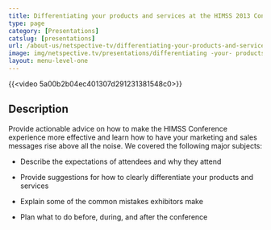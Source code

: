 ```yaml
---
title: Differentiating your products and services at the HIMSS 2013 Conference
type: page
category: [Presentations]
catslug: [presentations]
url: /about-us/netspective-tv/differentiating-your-products-and-services-at-the-himss-2013-conference/
image: img/netspective.tv/presentations/differentiating -your- products-and services.jpg
layout: menu-level-one
---
```


{{<video 5a00b2b04ec401307d291231381548c0>}}

## Description

Provide actionable advice on how to make the HIMSS Conference experience more effective and learn how to have your marketing and sales messages rise above all the noise. We covered the following major subjects:

* Describe the expectations of attendees and why they attend

* Provide suggestions for how to clearly differentiate your products and services

* Explain some of the common mistakes exhibitors make

* Plan what to do before, during, and after the conference

